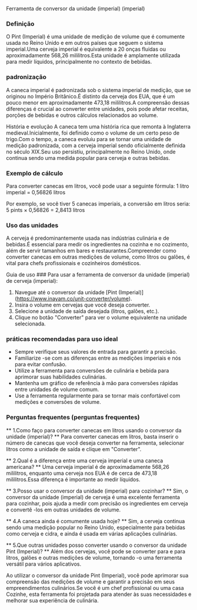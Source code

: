 Ferramenta de conversor da unidade (imperial) (imperial)

### Definição
O Pint (Imperial) é uma unidade de medição de volume que é comumente usada no Reino Unido e em outros países que seguem o sistema imperial.Uma cerveja imperial é equivalente a 20 onças fluidas ou aproximadamente 568,26 mililitros.Esta unidade é amplamente utilizada para medir líquidos, principalmente no contexto de bebidas.

### padronização
A caneca imperial é padronizada sob o sistema imperial de medição, que se originou no Império Britânico.É distinto da cerveja dos EUA, que é um pouco menor em aproximadamente 473,18 mililitros.A compreensão dessas diferenças é crucial ao converter entre unidades, pois pode afetar receitas, porções de bebidas e outros cálculos relacionados ao volume.

História e evolução
A caneca tem uma história rica que remonta à Inglaterra medieval.Inicialmente, foi definido como o volume de um certo peso de trigo.Com o tempo, a caneca evoluiu para se tornar uma unidade de medição padronizada, com a cerveja imperial sendo oficialmente definida no século XIX.Seu uso persistiu, principalmente no Reino Unido, onde continua sendo uma medida popular para cerveja e outras bebidas.

### Exemplo de cálculo
Para converter canecas em litros, você pode usar a seguinte fórmula:
1 litro imperial = 0,56826 litros

Por exemplo, se você tiver 5 canecas imperiais, a conversão em litros seria:
5 pints × 0,56826 = 2,8413 litros

### Uso das unidades
A cerveja é predominantemente usada nas indústrias culinária e de bebidas.É essencial para medir os ingredientes na cozinha e no cozimento, além de servir tamanhos em bares e restaurantes.Compreender como converter canecas em outras medições de volume, como litros ou galões, é vital para chefs profissionais e cozinheiros domésticos.

Guia de uso ###
Para usar a ferramenta de conversor da unidade (imperial) de cerveja (imperial):
1. Navegue até o conversor da unidade [Pint (Imperial)] (https://www.inayam.co/unit-converter/volume).
2. Insira o volume em cervejas que você deseja converter.
3. Selecione a unidade de saída desejada (litros, galões, etc.).
4. Clique no botão "Converter" para ver o volume equivalente na unidade selecionada.

### práticas recomendadas para uso ideal
- Sempre verifique seus valores de entrada para garantir a precisão.
- Familiarize -se com as diferenças entre as medições imperiais e nós para evitar confusão.
- Utilize a ferramenta para conversões de culinária e bebida para aprimorar suas habilidades culinárias.
- Mantenha um gráfico de referência à mão para conversões rápidas entre unidades de volume comum.
- Use a ferramenta regularmente para se tornar mais confortável com medições e conversões de volume.

### Perguntas frequentes (perguntas frequentes)

** 1.Como faço para converter canecas em litros usando o conversor da unidade (imperial)? **
Para converter canecas em litros, basta inserir o número de canecas que você deseja converter na ferramenta, selecionar litros como a unidade de saída e clique em "Converter".

** 2.Qual é a diferença entre uma cerveja imperial e uma caneca americana? **
Uma cerveja imperial é de aproximadamente 568,26 mililitros, enquanto uma cerveja nos EUA é de cerca de 473,18 mililitros.Essa diferença é importante ao medir líquidos.

** 3.Posso usar o conversor da unidade (imperial) para cozinhar? **
Sim, o conversor da unidade (imperial) de cerveja é uma excelente ferramenta para cozinhar, pois ajuda a medir com precisão os ingredientes em cerveja e convertê -los em outras unidades de volume.

** 4.A caneca ainda é comumente usada hoje? **
Sim, a cerveja continua sendo uma medição popular no Reino Unido, especialmente para bebidas como cerveja e cidra, e ainda é usada em várias aplicações culinárias.

** 5.Que outras unidades posso converter usando o conversor da unidade Pint (Imperial)? **
Além dos cervejas, você pode se converter para e para litros, galões e outras medições de volume, tornando -o uma ferramenta versátil para vários aplicativos.

Ao utilizar o conversor da unidade Pint (Imperial), você pode aprimorar sua compreensão das medições de volume e garantir a precisão em seus empreendimentos culinários.Se você é um chef profissional ou uma casa Cozinhe, esta ferramenta foi projetada para atender às suas necessidades e melhorar sua experiência de culinária.
